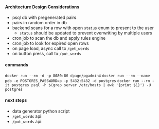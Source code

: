 #### Architecture Design Considerations
- psql db with pregenerated pairs
- pairs in random order in db
- backend scans for a row with open `status` enum to present to the user
  - `status` should be updated to prevent overwriting by multiple users
- cron job to scan the db and apply rules engine
- cron job to look for expired open rows
- on page load, async call to `/get_words`
- on button press, call to `/put_words`
#### commands
`docker run --rm -d -p 8080:80 dpage/pgadmin4`
`docker run --rm --name pdb -e POSTGRES_PASSWORD=p -p 5432:5432 -d postgres`
`docker run --rm -it postgres psql -h $(grep server /etc/hosts | awk '{print $1}') -U postgres`

#### next steps
- data generator python script
- `/get_words` api
- `/put_words` api
